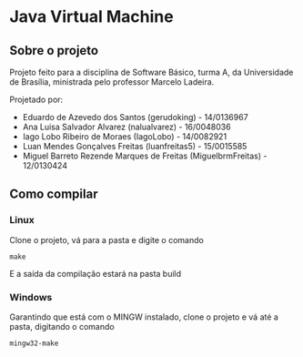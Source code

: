 # Java Virtual Machine

## Sobre o projeto

Projeto feito para a disciplina de Software Básico, turma A, da Universidade de Brasília, ministrada pelo professor Marcelo Ladeira.

Projetado por:
* Eduardo de Azevedo dos Santos (gerudoking) - 14/0136967
* Ana Luisa Salvador Alvarez (nalualvarez) - 16/0048036
* Iago Lobo Ribeiro de Moraes (IagoLobo) - 14/0082921
* Luan Mendes Gonçalves Freitas (luanfreitas5) - 15/0015585
* Miguel Barreto Rezende Marques de Freitas (MiguelbrmFreitas) - 12/0130424

## Como compilar

### Linux
Clone o projeto, vá para a pasta e digite o comando
```
make
```
E a saída da compilação estará na pasta build

### Windows
Garantindo que está com o MINGW instalado, clone o projeto e vá até a pasta, digitando o comando
```
mingw32-make
```
